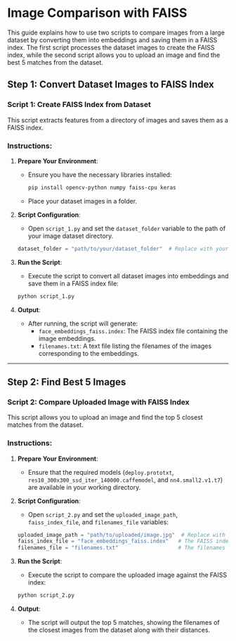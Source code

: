 
# Image Comparison with FAISS

This guide explains how to use two scripts to compare images from a large dataset by converting them into embeddings and saving them in a FAISS index. The first script processes the dataset images to create the FAISS index, while the second script allows you to upload an image and find the best 5 matches from the dataset.

## Step 1: Convert Dataset Images to FAISS Index

### Script 1: Create FAISS Index from Dataset

This script extracts features from a directory of images and saves them as a FAISS index.

### Instructions:

1. **Prepare Your Environment**:
   - Ensure you have the necessary libraries installed:
     ```bash
     pip install opencv-python numpy faiss-cpu keras
     ```
   - Place your dataset images in a folder.

2. **Script Configuration**:
   - Open `script_1.py` and set the `dataset_folder` variable to the path of your image dataset directory.
   ```python
   dataset_folder = "path/to/your/dataset_folder"  # Replace with your dataset folder path
   ```

3. **Run the Script**:
   - Execute the script to convert all dataset images into embeddings and save them in a FAISS index file:
   ```bash
   python script_1.py
   ```

4. **Output**:
   - After running, the script will generate:
     - `face_embeddings_faiss.index`: The FAISS index file containing the image embeddings.
     - `filenames.txt`: A text file listing the filenames of the images corresponding to the embeddings.

---

## Step 2: Find Best 5 Images

### Script 2: Compare Uploaded Image with FAISS Index

This script allows you to upload an image and find the top 5 closest matches from the dataset.

### Instructions:

1. **Prepare Your Environment**:
   - Ensure that the required models (`deploy.prototxt`, `res10_300x300_ssd_iter_140000.caffemodel`, and `nn4.small2.v1.t7`) are available in your working directory.

2. **Script Configuration**:
   - Open `script_2.py` and set the `uploaded_image_path`, `faiss_index_file`, and `filenames_file` variables:
   ```python
   uploaded_image_path = "path/to/uploaded/image.jpg"  # Replace with your uploaded image path
   faiss_index_file = "face_embeddings_faiss.index"   # The FAISS index file created in Step 1
   filenames_file = "filenames.txt"                   # The filenames file created in Step 1
   ```

3. **Run the Script**:
   - Execute the script to compare the uploaded image against the FAISS index:
   ```bash
   python script_2.py
   ```

4. **Output**:
   - The script will output the top 5 matches, showing the filenames of the closest images from the dataset along with their distances.
